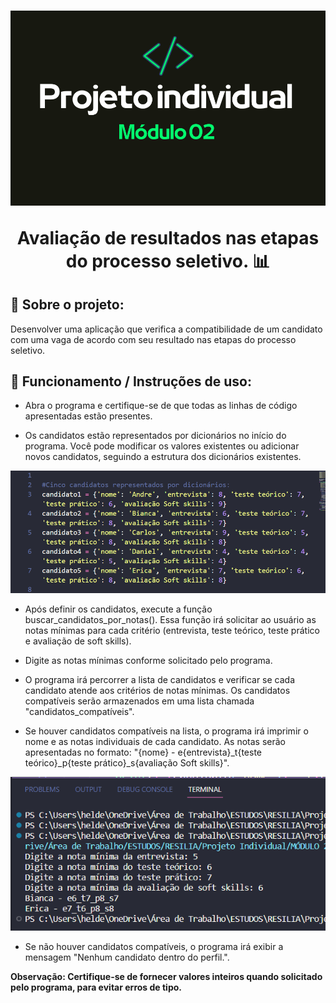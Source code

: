 <h1 align="center">
    <img src="projeto individual logo.png"/>
    <p>Avaliação de resultados nas etapas do 
processo seletivo. 📊</p>
</h1> 

## 📗 **Sobre o projeto:**

Desenvolver uma aplicação que verifica a compatibilidade 
de um candidato com uma vaga de acordo com seu resultado nas etapas do 
processo seletivo.

## **📝 Funcionamento / Instruções de uso:**

- Abra o programa e certifique-se de que todas as linhas de código apresentadas estão presentes.

- Os candidatos estão representados por dicionários no início do programa. Você pode modificar os valores existentes ou adicionar novos candidatos, seguindo a estrutura dos dicionários existentes.

<img src="dicionarios de candidatos.png"/>

- Após definir os candidatos, execute a função buscar_candidatos_por_notas(). Essa função irá solicitar ao usuário as notas mínimas para cada critério (entrevista, teste teórico, teste prático e avaliação de soft skills).

- Digite as notas mínimas conforme solicitado pelo programa.

- O programa irá percorrer a lista de candidatos e verificar se cada candidato atende aos critérios de notas mínimas. Os candidatos compatíveis serão armazenados em uma lista chamada "candidatos_compatíveis".

- Se houver candidatos compatíveis na lista, o programa irá imprimir o nome e as notas individuais de cada candidato. As notas serão apresentadas no formato: "{nome} - e{entrevista}_t{teste teórico}_p{teste prático}_s{avaliação Soft skills}".

<img src="resultado candidato1.png"/>

- Se não houver candidatos compatíveis, o programa irá exibir a mensagem "Nenhum candidato dentro do perfil.".

**Observação: Certifique-se de fornecer valores inteiros quando solicitado pelo programa, para evitar erros de tipo.**

